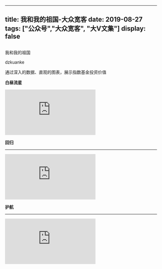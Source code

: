 
---
title:   我和我的祖国-大众宽客
date: 2019-08-27
tags: ["公众号","大众宽客", "大V文集"]
display: false
---


## 



我和我的祖国




dzkuanke




通过深入的数据、直观的图表，展示指数基金投资价值




**白昼流星**



<iframe class="video_iframe rich_pages" data-vidtype="1" data-cover="http%3A%2F%2Fshp.qpic.cn%2Fqqvideo_ori%2F0%2Fn0910c6zs5b_496_280%2F0" allowfullscreen="" frameborder="0" data-ratio="1.7777777777777777" data-w="864" src="https://v.qq.com/iframe/preview.html?width=500&amp;height=375&amp;auto=0&amp;vid=n0910c6zs5b"></iframe>



**回归**

****

<iframe class="video_iframe rich_pages" data-vidtype="1" data-cover="http%3A%2F%2Fshp.qpic.cn%2Fqqvideo_ori%2F0%2Ff0917ysqsy6_496_280%2F0" allowfullscreen="" frameborder="0" style="z-index:1; " data-ratio="1.7777777777777777" data-w="864" src="https://v.qq.com/iframe/preview.html?width=500&amp;height=375&amp;auto=0&amp;vid=f0917ysqsy6"></iframe>



**护航**

****

<iframe class="video_iframe rich_pages" data-vidtype="1" data-cover="http%3A%2F%2Fshp.qpic.cn%2Fqqvideo_ori%2F0%2Fr0913yoeuiz_496_280%2F0" allowfullscreen="" frameborder="0" style="z-index:1; " data-ratio="1.7777777777777777" data-w="864" src="https://v.qq.com/iframe/preview.html?width=500&amp;height=375&amp;auto=0&amp;vid=r0913yoeuiz"></iframe>












